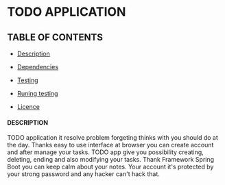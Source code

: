 # TODO APPLICATION #

## TABLE OF CONTENTS ##
* <a href="https://github.com/JavaDawid/codingchallenges/blob/master/README.md#description"> Description </a>

* <a href="https://github.com/JavaDawid/codingchallenges/blob/master/README.md#dependencies"> Dependencies </a>

* <a href="https://github.com/JavaDawid/codingchallenges/blob/master/README.md#testing"> Testing </a>

* <a href="https://github.com/JavaDawid/codingchallenges/blob/master/README.md#running-tests"> Runing testing </a>

* <a href="https://github.com/JavaDawid/codingchallenges/blob/master/README.md#licence"> Licence </a>

#### DESCRIPTION ####

TODO application it resolve problem forgeting thinks with you should do at the day. Thanks easy to use interface at browser you can create account and after manage your tasks.
TODO app give you possibility creating, deleting, ending and also modifying your tasks. Thank Framework Spring Boot you can keep calm about your notes. Your account it's protected by your strong password and any hacker can't hack that.
